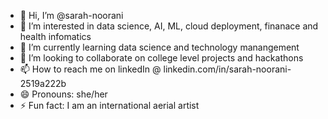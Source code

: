 - 👋 Hi, I’m @sarah-noorani
- 👀 I’m interested in data science, AI, ML, cloud deployment, finanace and health infomatics
- 🌱 I’m currently learning data science and technology manangement
- 💞️ I’m looking to collaborate on college level projects and hackathons 
- 📫 How to reach me on linkedIn @ linkedin.com/in/sarah-noorani-2519a222b
- 😄 Pronouns: she/her
- ⚡ Fun fact: I am an international aerial artist

<!---
sarah-noorani34/sarah-noorani34 is a ✨ special ✨ repository because its `README.md` (this file) appears on your GitHub profile.
You can click the Preview link to take a look at your changes.
--->

